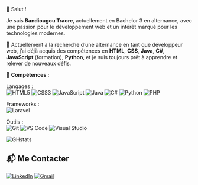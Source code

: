 👋 Salut !

Je suis **Bandiougou Traore**, actuellement en Bachelor 3 en alternance, avec une passion pour le développement web et un intérêt marqué pour les technologies modernes.

🌱 Actuellement à la recherche d’une alternance en tant que développeur web, j’ai déjà acquis des compétences en **HTML**, **CSS**, **Java**, **C#**, **JavaScript** (formation), **Python**, et je suis toujours prêt à apprendre et relever de nouveaux défis.

🚀 **Compétences :**

Langages :  
![HTML5](https://img.shields.io/badge/-HTML5-E34F26?logo=html5&logoColor=white) 
![CSS3](https://img.shields.io/badge/-CSS3-1572B6?logo=css3&logoColor=white) 
![JavaScript](https://img.shields.io/badge/-JavaScript-F7DF1E?logo=javascript&logoColor=black) 
![Java](https://img.shields.io/badge/-Java-007396?logo=java&logoColor=white) 
![C#](https://img.shields.io/badge/-C%23-239120?logo=csharp&logoColor=white) 
![Python](https://img.shields.io/badge/-Python-3776AB?logo=python&logoColor=white) 
![PHP](https://img.shields.io/badge/-PHP-777BB4?logo=php&logoColor=white)

Frameworks :  
![Laravel](https://img.shields.io/badge/-Laravel-FF2D20?logo=laravel&logoColor=white)

Outils :  
![Git](https://img.shields.io/badge/-Git-F05032?logo=git&logoColor=white) 
![VS Code](https://img.shields.io/badge/-VS%20Code-007ACC?logo=visual-studio-code&logoColor=white) 
![Visual Studio](https://img.shields.io/badge/-Visual%20Studio-5C2D91?logo=visual-studio&logoColor=white)

![GHstats](https://github-readme-stats.vercel.app/api?username=TraoreB8&show_icons=true)

## 📬 Me Contacter

[![LinkedIn](https://img.shields.io/badge/-LinkedIn-blue?logo=linkedin&logoColor=white&link=https://www.linkedin.com/in/votre-profil)](https://www.linkedin.com/in/bandiougou-traore-90aa19238/)
[![Gmail](https://img.shields.io/badge/-Gmail-red?logo=gmail&logoColor=white)](mailto:traorebdg@gmail.com)

